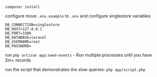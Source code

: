 `composer install`


configure move `.env.example` to `.env` and configure singlestore variables

```dotenv
DB_CONNECTION=singlestore
DB_HOST=127.0.0.1
DB_PORT=3306
DB_DATABASE=laravel
DB_USERNAME=root
DB_PASSWORD=
```

run `php artisan app:seed-events` - Run multiple processes until you have 2m+ records

run the script that demonstrates the slow queries:
`php app/script.php`
